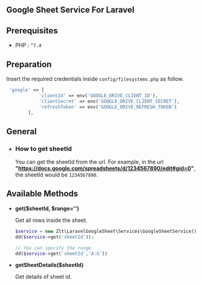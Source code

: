 ## Google Sheet Service For Laravel

## Prerequisites

- PHP : `^7.4`

## Preparation

Insert the required credentials inside `config/filesystems.php` as follow.

```php
 'google' => [
            'clientId' => env('GOOGLE_DRIVE_CLIENT_ID'),
            'clientSecret' => env('GOOGLE_DRIVE_CLIENT_SECRET'),
            'refreshToken' => env('GOOGLE_DRIVE_REFRESH_TOKEN')
        ],
```

## General

- ### How to get **sheetId**
  You can get the sheetId from the url.
  For example, in the url **"https://docs.google.com/spreadsheets/d/1234567890/edit#gid=0"**,
  the sheetId would be `1234567890`.
    

## Available Methods

- **get($sheetId, $range='')**

    Get all rows inside the sheet.
    ```php
    $service = new Zlt\LaravelGoogleSheet\Services\GoogleSheetService();
    dd($service->get('sheetId'));
  
    // You can specify the range 
    dd($service->get('sheetId','A:G'))  
   ```

- **getSheetDetails($sheetId)**
    
    Get details of sheet id.
